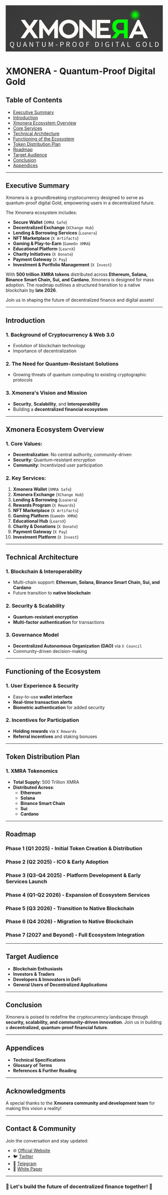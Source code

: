 # ![Xmonera Banner](https://github.com/xmonera/xmonera-whitepaper/blob/main/xmonera%20logo%20t211.png)
# XMONERA - Quantum-Proof Digital Gold

## Table of Contents
- [Executive Summary](#executive-summary)
- [Introduction](#introduction)
- [Xmonera Ecosystem Overview](#xmonera-ecosystem-overview)
- [Core Services](#core-services)
- [Technical Architecture](#technical-architecture)
- [Functioning of the Ecosystem](#functioning-of-the-ecosystem)
- [Token Distribution Plan](#token-distribution-plan)
- [Roadmap](#roadmap)
- [Target Audience](#target-audience)
- [Conclusion](#conclusion)
- [Appendices](#appendices)

---

## Executive Summary
Xmonera is a groundbreaking cryptocurrency designed to serve as quantum-proof digital Gold, empowering users in a decentralized future. 

The Xmonera ecosystem includes:
- **Secure Wallet** (`XMRA Safe`)
- **Decentralized Exchange** (`XChange Hub`)
- **Lending & Borrowing Services** (`Loanera`)
- **NFT Marketplace** (`X Artifacts`)
- **Gaming & Play-to-Earn** (`GameOn XMRA`)
- **Educational Platform** (`LearnX`)
- **Charity Initiatives** (`X Donate`)
- **Payment Gateway** (`X Pay`)
- **Investment & Portfolio Management** (`X Invest`)

With **500 trillion XMRA tokens** distributed across **Ethereum, Solana, Binance Smart Chain, Sui, and Cardano**, Xmonera is designed for mass adoption. The roadmap outlines a structured transition to a native blockchain by **late 2026**.

Join us in shaping the future of decentralized finance and digital assets!

---

## Introduction
### 1. Background of Cryptocurrency & Web 3.0
- Evolution of blockchain technology
- Importance of decentralization

### 2. The Need for Quantum-Resistant Solutions
- Growing threats of quantum computing to existing cryptographic protocols

### 3. Xmonera's Vision and Mission
- **Security**, **Scalability**, and **Interoperability**
- Building a **decentralized financial ecosystem**

---

## Xmonera Ecosystem Overview
### 1. Core Values:
- **Decentralization**: No central authority, community-driven
- **Security**: Quantum-resistant encryption
- **Community**: Incentivized user participation

### 2. Key Services:
1. **Xmonera Wallet** (`XMRA Safe`)
2. **Xmonera Exchange** (`XChange Hub`)
3. **Lending & Borrowing** (`Loanera`)
4. **Rewards Program** (`X Rewards`)
5. **NFT Marketplace** (`X Artifacts`)
6. **Gaming Platform** (`GameOn XMRA`)
7. **Educational Hub** (`LearnX`)
8. **Charity & Donations** (`X Donate`)
9. **Payment Gateway** (`X Pay`)
10. **Investment Platform** (`X Invest`)

---

## Technical Architecture
### 1. Blockchain & Interoperability
- Multi-chain support: **Ethereum, Solana, Binance Smart Chain, Sui, and Cardano**
- Future transition to **native blockchain**

### 2. Security & Scalability
- **Quantum-resistant encryption**
- **Multi-factor authentication** for transactions

### 3. Governance Model
- **Decentralized Autonomous Organization (DAO)** via `X Council`
- Community-driven decision-making

---

## Functioning of the Ecosystem
### 1. User Experience & Security
- Easy-to-use **wallet interface**
- **Real-time transaction alerts**
- **Biometric authentication** for added security

### 2. Incentives for Participation
- **Holding rewards** via `X Rewards`
- **Referral incentives** and staking bonuses

---

## Token Distribution Plan
### 1. XMRA Tokenomics
- **Total Supply**: 500 Trillion XMRA
- **Distributed Across**:
  - **Ethereum**
  - **Solana**
  - **Binance Smart Chain**
  - **Sui**
  - **Cardano**

---

## Roadmap
### **Phase 1 (Q1 2025)** - Initial Token Creation & Distribution
### **Phase 2 (Q2 2025)** - ICO & Early Adoption
### **Phase 3 (Q3-Q4 2025)** - Platform Development & Early Services Launch
### **Phase 4 (Q1-Q2 2026)** - Expansion of Ecosystem Services
### **Phase 5 (Q3 2026)** - Transition to Native Blockchain
### **Phase 6 (Q4 2026)** - Migration to Native Blockchain
### **Phase 7 (2027 and Beyond)** - Full Ecosystem Integration

---

## Target Audience
- **Blockchain Enthusiasts**
- **Investors & Traders**
- **Developers & Innovators in DeFi**
- **General Users of Decentralized Applications**

---

## Conclusion
Xmonera is poised to redefine the cryptocurrency landscape through **security, scalability, and community-driven innovation**. Join us in building a **decentralized, quantum-proof financial future**.

---

## Appendices
- **Technical Specifications**
- **Glossary of Terms**
- **References & Further Reading**

---

## Acknowledgments
A special thanks to the **Xmonera community and development team** for making this vision a reality!

---

## Contact & Community
Join the conversation and stay updated:
- 🌐 [Official Website](#)
- 🐦 [Twitter](#)
- 📢 [Telegram](#)
- 📜 [White Paper](#)

---

### 🚀 Let's build the future of decentralized finance together! 🚀
